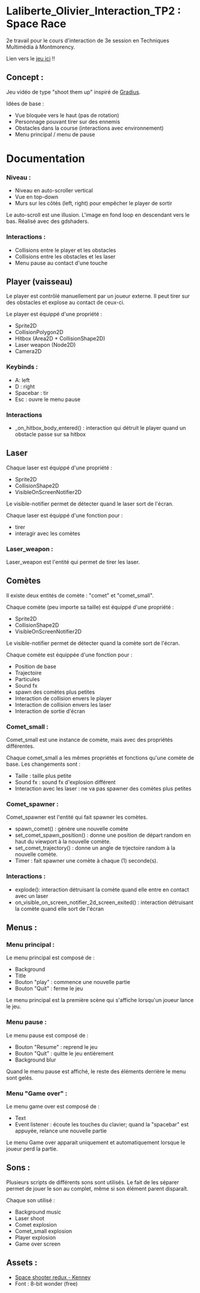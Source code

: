 # Laliberte_Olivier_Interaction_TP2 : Space Race
2e travail pour le cours d'interaction de 3e session en Techniques Multimédia à Montmorency.

Lien vers le [jeu ici](https://cherriraspberri.github.io/Laliberte_Olivier_Interaction_TP2/) !!

## Concept :
Jeu vidéo de type "shoot them up" inspiré de [Gradius](https://en.wikipedia.org/wiki/Gradius).

Idées de base : 
- Vue bloquée vers le haut (pas de rotation)
- Personnage pouvant tirer sur des ennemis
- Obstacles dans la course (interactions avec environnement)
- Menu principal / menu de pause

# Documentation 

### Niveau :
- Niveau en auto-scroller vertical
- Vue en top-down
- Murs sur les côtés (left, right) pour empêcher le player de sortir

Le auto-scroll est une illusion. L'image en fond loop en descendant vers le bas. Réalisé avec des gdshaders.

### Interactions :
- Collisions entre le player et les obstacles
- Collisions entre les obstacles et les laser
- Menu pause au contact d'une touche

## Player (vaisseau)
Le player est contrôlé manuellement par un joueur externe. Il peut tirer sur des obstacles et explose au contact de ceux-ci.

Le player est équippé d'une propriété :
- Sprite2D
- CollisionPolygon2D
- Hitbox (Area2D + CollisionShape2D)
- Laser weapon (Node2D)
- Camera2D

### Keybinds :

- A: left
- D : right
- Spacebar : tir
- Esc : ouvre le menu pause

### Interactions 
-  _on_hitbox_body_entered() : interaction qui détruit le player quand un obstacle passe sur sa hitbox

## Laser 

Chaque laser est équippé d'une propriété :
- Sprite2D
- CollisionShape2D
- VisibleOnScreenNotifier2D

Le visible-notifier permet de détecter quand le laser sort de l'écran.

Chaque laser est équippé d'une fonction pour :
- tirer
- interagir avec les comètes

### Laser_weapon :
Laser_weapon est l'entité qui permet de tirer les laser.

## Comètes 
Il existe deux entités de comète : "comet" et "comet_small".

Chaque comète (peu importe sa taille) est équippé d'une propriété :
- Sprite2D
- CollisionShape2D
- VisibleOnScreenNotifier2D

Le visible-notifier permet de détecter quand la comète sort de l'écran.

Chaque comète est équippée d'une fonction pour :
- Position de base
- Trajectoire
- Particules
- Sound fx
- spawn des comètes plus petites
- Interaction de collision envers le player
- Interaction de collision envers les laser
- Interaction de sortie d'écran

### Comet_small :
Comet_small est une instance de comète, mais avec des propriétés différentes.

Chaque comet_small a les mêmes propriétés et fonctions qu'une comète de base. Les changements sont :
- Taille : taille plus petite
- Sound fx : sound fx d'explosion différent
- Interaction avec les laser : ne va pas spawner des comètes plus petites

### Comet_spawner :
Comet_spawner est l'entité qui fait spawner les comètes.
- spawn_comet() : génère une nouvelle comète
- set_comet_spawn_position() : donne une position de départ random en haut du viewport à la nouvelle comète.
- set_comet_trajectory() : donne un angle de trjectoire random à la nouvelle comète.
- Timer : fait spawner une comète à chaque (1) seconde(s).

### Interactions :
- explode(): interaction détruisant la comète quand elle entre en contact avec un laser
- on_visible_on_screen_notifier_2d_screen_exited() : interaction détruisant la comète quand elle sort de l'écran

## Menus :

### Menu principal :
Le menu principal est composé de :
- Background
- Title
- Bouton "play" : commence une nouvelle partie
- Bouton "Quit" : ferme le jeu

Le menu principal est la première scène qui s'affiche lorsqu'un joueur lance le jeu.

### Menu pause :
Le menu pause est composé de :
- Bouton "Resume" : reprend le jeu
- Bouton "Quit" : quitte le jeu entièrement
- Background blur

Quand le menu pause est affiché, le reste des éléments derrière le menu sont gelés.

### Menu "Game over" :
Le menu game over est composé de : 
- Text
- Event listener : écoute les touches du clavier; quand la "spacebar" est appuyée, relance une nouvelle partie

Le menu Game over apparait uniquement et automatiquement lorsque le joueur perd la partie.

## Sons :
Plusieurs scripts de différents sons sont utilisés. Le fait de les séparer permet de jouer le son au complet, même si son élément parent disparaît.

Chaque son utilisé :
- Background music
- Laser shoot
- Comet explosion
- Comet_small explosion
- Player explosion
- Game over screen

## Assets : 
- [Space shooter redux - Kenney](https://www.kenney.nl/assets/space-shooter-redux)
- Font : 8-bit wonder (free)
